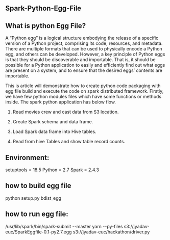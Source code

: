 ## Spark-Python-Egg-File

## What is python Egg File?

A “Python egg” is a logical structure embodying the release of a specific version of a Python project, comprising its code, resources, and metadata. There are multiple formats that can be used to physically encode a Python egg, and others can be developed. However, a key principle of Python eggs is that they should be discoverable and importable. That is, it should be possible for a Python application to easily and efficiently find out what eggs are present on a system, and to ensure that the desired eggs’ contents are importable.

This is article will demonstrate how to create python code packaging with egg file build and execute the code on spark distributed framework. Firstly, we have few python modules files which have some functions or methods inside. The spark python application has below flow.

  1. Read movies crew and cast data from S3 location.

  2. Create Spark schema and data frame.

  3. Load Spark data frame into Hive tables.

  4. Read from hive Tables and show table record counts. 

## Environment:

  setuptools = 18.5
  Python = 2.7
  Spark = 2.4.3

## how to build egg file

  python setup.py bdist_egg

## how to run egg file:

/usr/lib/spark/bin/spark-submit --master yarn --py-files s3://jyadav-euc/SparkEggfile-0.1-py2.7.egg s3://jyadav-euc/hackathon/driver.py
